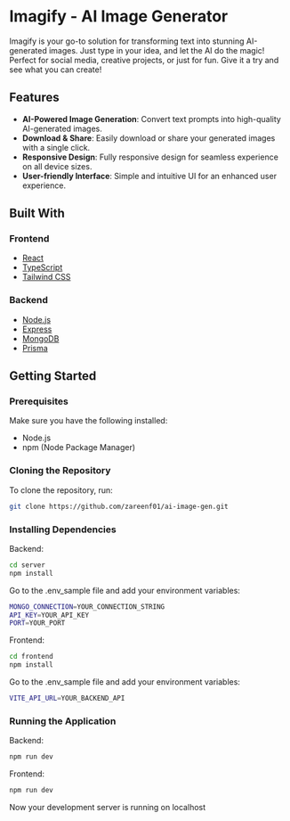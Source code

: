 # Imagify - AI Image Generator

Imagify is your go-to solution for transforming text into stunning AI-generated images. Just type in your idea, and let the AI do the magic! Perfect for social media, creative projects, or just for fun. Give it a try and see what you can create!

## Features

- **AI-Powered Image Generation**: Convert text prompts into high-quality AI-generated images.
- **Download & Share**: Easily download or share your generated images with a single click.
- **Responsive Design**: Fully responsive design for seamless experience on all device sizes.
- **User-friendly Interface**: Simple and intuitive UI for an enhanced user experience.

## Built With

### Frontend
- [React](https://reactjs.org/)
- [TypeScript](https://www.typescriptlang.org/)
- [Tailwind CSS](https://tailwindcss.com/)

### Backend
- [Node.js](https://nodejs.org/)
- [Express](https://expressjs.com/)
- [MongoDB](https://www.mongodb.com/)
- [Prisma](https://www.prisma.io/)

## Getting Started

### Prerequisites

Make sure you have the following installed:
- Node.js
- npm (Node Package Manager)

### Cloning the Repository

To clone the repository, run:

```sh
git clone https://github.com/zareenf01/ai-image-gen.git
```
### Installing Dependencies
Backend:
```sh
cd server
npm install
```
Go to the .env_sample file and add your environment variables:
```sh
MONGO_CONNECTION=YOUR_CONNECTION_STRING
API_KEY=YOUR_API_KEY
PORT=YOUR_PORT
```
Frontend:
```sh
cd frontend
npm install
```
Go to the .env_sample file and add your environment variables:
```sh
VITE_API_URL=YOUR_BACKEND_API
```
### Running the Application
Backend:
```sh
npm run dev
```
Frontend:
```sh
npm run dev
```
Now your development server is running on localhost
